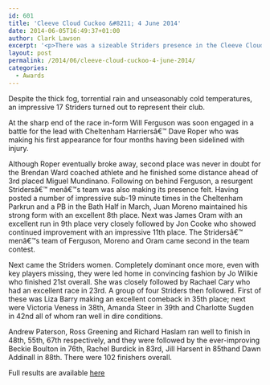 ```yaml
---
id: 601
title: 'Cleeve Cloud Cuckoo &#8211; 4 June 2014'
date: 2014-06-05T16:49:37+01:00
author: Clark Lawson
excerpt: '<p>There was a sizeable Striders presence in the Cleeve Cloud Cuckoo race on 4 June 2014.</p>'
layout: post
permalink: /2014/06/cleeve-cloud-cuckoo-4-june-2014/
categories:
  - Awards
---
```

Despite the thick fog, torrential rain and unseasonably cold temperatures, an impressive 17 Striders turned out to represent their club.

At the sharp end of the race in-form Will Ferguson was soon engaged in a battle for the lead with Cheltenham Harriersâ€™ Dave Roper who was making his first appearance for four months having been sidelined with injury.

Although Roper eventually broke away, second place was never in doubt for the Brendan Ward coached athlete and he finished some distance ahead of 3rd placed Miguel Mundinano. Following on behind Ferguson, a resurgent Stridersâ€™ menâ€™s team was also making its presence felt. Having posted a number of impressive sub-19 minute times in the Cheltenham Parkrun and a PB in the Bath Half in March, Juan Moreno maintained his strong form with an excellent 8th place. Next was James Oram with an excellent run in 9th place very closely followed by Jon Cooke who showed continued improvement with an impressive 11th place. The Stridersâ€™ menâ€™s team of Ferguson, Moreno and Oram came second in the team contest.

Next came the Striders women. Completely dominant once more, even with key players missing, they were led home in convincing fashion by Jo Wilkie who finished 21st overall. She was closely followed by Rachael Cary who had an excellent race in 23rd. A group of four Striders then followed. First of these was Liza Barry making an excellent comeback in 35th place; next were Victoria Veness in 38th, Amanda Steer in 39th and Charlotte Sugden in 42nd all of whom ran well in dire conditions.

Andrew Paterson, Ross Greening and Richard Haslam ran well to finish in 48th, 55th, 67th respectively, and they were followed by the ever-improving Beckie Boulton in 76th, Rachel Burdick in 83rd, Jill Harsent in 85thand Dawn Addinall in 88th. There were 102 finishers overall.

Full results are available <a href="http://cheltenhamharriers.co.uk/public/inc/doc/cuckoo/results/cuckoo_2014_results.pdf" target="_blank" rel="nofollow">here</a></p>